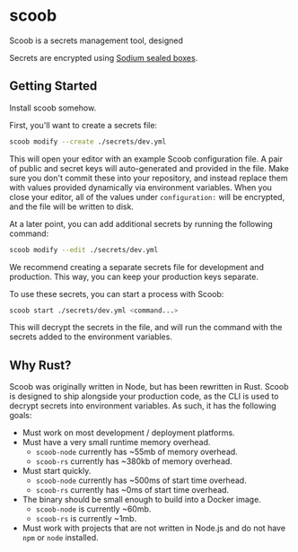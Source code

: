 # scoob

Scoob is a secrets management tool, designed

Secrets are encrypted using [Sodium sealed boxes](https://libsodium.gitbook.io/doc/public-key_cryptography/sealed_boxes).

## Getting Started

Install scoob somehow.

First, you'll want to create a secrets file:
```bash
scoob modify --create ./secrets/dev.yml
```

This will open your editor with an example Scoob configuration file. A pair of public and secret keys will auto-generated and provided in the file. Make sure you don't commit these into your repository, and instead replace them with values provided dynamically via environment variables. When you close your editor, all of the values under `configuration:` will be encrypted, and the file will be written to disk.

At a later point, you can add additional secrets by running the following command:
```bash
scoob modify --edit ./secrets/dev.yml
```

We recommend creating a separate secrets file for development and production. This way, you can keep your production keys separate.

To use these secrets, you can start a process with Scoob:

```bash
scoob start ./secrets/dev.yml <command...>
```

This will decrypt the secrets in the file, and will run the command with the secrets added to the environment variables.

## Why Rust?

Scoob was originally written in Node, but has been rewritten in Rust.
Scoob is designed to ship alongside your production code, as the CLI is used to decrypt secrets into environment variables. As such, it has the following goals:

- Must work on most development / deployment platforms.
- Must have a very small runtime memory overhead.
    - `scoob-node` currently has ~55mb of memory overhead.
    - `scoob-rs` currently has ~380kb of memory overhead.
- Must start quickly.
    - `scoob-node` currently has ~500ms of start time overhead.
    - `scoob-rs` currently has ~0ms of start time overhead.
- The binary should be small enough to build into a Docker image.
    - `scoob-node` is currently ~60mb.
    - `scoob-rs` is currently ~1mb.
- Must work with projects that are not written in Node.js and do not have `npm` or `node` installed.
